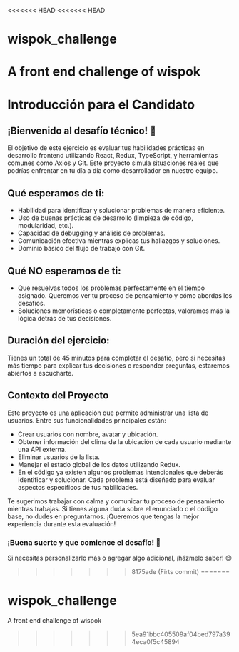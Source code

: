 <<<<<<< HEAD
<<<<<<< HEAD
# wispok_challenge
A front end challenge of wispok
=======
# Introducción para el Candidato

## ¡Bienvenido al desafío técnico! 🎉

El objetivo de este ejercicio es evaluar tus habilidades prácticas en desarrollo frontend utilizando React, Redux, TypeScript, y herramientas comunes como Axios y Git. Este proyecto simula situaciones reales que podrías enfrentar en tu día a día como desarrollador en nuestro equipo.

## Qué esperamos de ti:

- Habilidad para identificar y solucionar problemas de manera eficiente.
- Uso de buenas prácticas de desarrollo (limpieza de código, modularidad, etc.).
- Capacidad de debugging y análisis de problemas.
- Comunicación efectiva mientras explicas tus hallazgos y soluciones.
- Dominio básico del flujo de trabajo con Git.

## Qué NO esperamos de ti:

- Que resuelvas todos los problemas perfectamente en el tiempo asignado. Queremos ver tu proceso de pensamiento y cómo abordas los desafíos.
- Soluciones memorísticas o completamente perfectas, valoramos más la lógica detrás de tus decisiones.

## Duración del ejercicio:

Tienes un total de 45 minutos para completar el desafío, pero si necesitas más tiempo para explicar tus decisiones o responder preguntas, estaremos abiertos a escucharte.

## Contexto del Proyecto

Este proyecto es una aplicación que permite administrar una lista de usuarios. Entre sus funcionalidades principales están:

- Crear usuarios con nombre, avatar y ubicación.
- Obtener información del clima de la ubicación de cada usuario mediante una API externa.
- Eliminar usuarios de la lista.
- Manejar el estado global de los datos utilizando Redux.
- En el código ya existen algunos problemas intencionales que deberás identificar y solucionar. Cada problema está diseñado para evaluar aspectos específicos de tus habilidades.

Te sugerimos trabajar con calma y comunicar tu proceso de pensamiento mientras trabajas. Si tienes alguna duda sobre el enunciado o el código base, no dudes en preguntarnos. ¡Queremos que tengas la mejor experiencia durante esta evaluación!

### ¡Buena suerte y que comience el desafío! 🚀

Si necesitas personalizarlo más o agregar algo adicional, ¡házmelo saber! 😊
>>>>>>> 8175ade (Firts commit)
=======
# wispok_challenge
A front end challenge of wispok
>>>>>>> 5ea91bbc405509af04bed797a394eca0f5c45894
